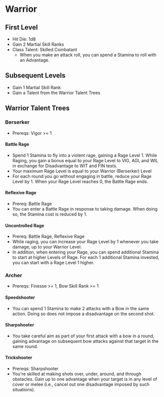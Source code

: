 # Warrior

## First Level

* Hit Die: 1d8
* Gain 2 Martial Skill Ranks
* Class Talent: Skilled Combatant
	* When you make an attack roll, you can spend a Stamina to roll with an Advantage.

## Subsequent Levels

* Gain 1 Martial Skill Rank
* Gain a Talent from the Warrior Talent Trees

## Warrior Talent Trees

### Berserker

* Prereqs: Vigor >= 1

#### Battle Rage

* Spend 1 Stamina to fly into a violent rage, gaining a Rage Level 1. While Raging, you gain a bonus equal to your Rage Level to VIG, AGI, and WIL in exchange for Disadvantage to WIT and FIN tests.
* Your maximum Rage Level is equal to your Warrior (Berserker) Level
* For each round you go without engaging in battle, reduce your Rage Level by 1. When your Rage Level reaches 0, the Battle Rage ends.

#### Reflexive Rage

* Prereq: Battle Rage
* You can enter a Battle Rage in response to taking damage. When doing so, the Stamina cost is reduced by 1.

#### Uncontrolled Rage

* Prereq: Battle Rage, Reflexive Rage
* While raging, you can increase your Rage Level by 1 whenever you take damage, up to your Warrior Level.
* In addition, when entering your Rage, you can spend additional Stamina to start at higher Levels of Rage. For each 1 additional Stamina invested, you can start with a Rage Level 1 higher.

### Archer

* Prereqs: Finesse >= 1, Bow Skill Rank >= 1

#### Speedshooter

* You can spend 1 Stamina to make 2 attacks with a Bow in the same action. Doing so does not impose a disadvantage on the second shot.

#### Sharpshooter

* You take careful aim as part of your first attack with a bow in a round, gaining advantage on subsequent bow attacks against that target in the same round.

#### Trickshooter

* Prereqs: Sharpshooter
* You're skilled at making shots over, under, around, and through obstacles. Gain up to one advantage when your target is in any level of cover or melee (i.e., cancel out one disadvantage imposed by such situations).
